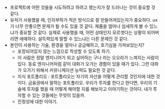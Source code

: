 - 프로젝트에 어떤 것들을 시도하려고 하려고 했는지가 잘 드러나는 것이 중요할 것 같다. 
- 유저가 사용했을 때, 인지부하가 적은 방식으로 잘 만들어져있는지가 중요하다. ux가 너무 안좋으면 문제가 될 수도 있을 것 같다. 제품을 얼마나 섬세하게 볼 수 있느냐가 중요할 것 같다. 실제로 사용했을 때, 어떤 상태인지 모르겟다는 상황이 되어버리면 애매하다. 설득력있게 말할 수 있느냐는 다른 문제인 것 같다. 
- 본인이 사용하는 기술, 환경을 얼마나 궁금해하고, 호기심을 가져보았는지? 
	- 포장되어있지 않는 느낌으로 작성할 수 있도록 하기. 
	- 이 사람은 정말 엔지니어가 되고 싶어하는 구나 라는 오오라가 느껴지는 사람이 있다. 동료 엔지니어처럼 같이 대화가 오가는 경험이 있을 때가 있다. 그런 대화가 오가기 위해서 커뮤니케이션 능력도 필요한 것 같다. 
	- 지식 포트폴리오 : 포트폴리오는 자기의 자산을 어떻게 관리할 것인지에 대한 것이다. 금융권에서 말하는 포트폴리오. 우리가 투자를 한다고 한다면, 우리의 기술에 투자를 했을 때 어떻게 해야할 지를 해보자고 이야기하는 것이다. 내가 투자할 수 있는 것들에는 무엇이 있을까. 
	- 진정성에 대한 이야기. 